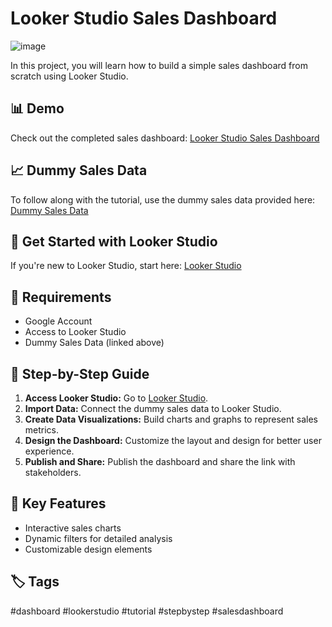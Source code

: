 # Looker Studio Sales Dashboard
![image](https://github.com/user-attachments/assets/53c7a80c-6052-4107-99d8-5518caf318c7)

In this project, you will learn how to build a simple sales dashboard from scratch using Looker Studio.

## 📊 Demo

Check out the completed sales dashboard: [Looker Studio Sales Dashboard](https://lookerstudio.google.com/s/gTxqpX0pFOs)

## 📈 Dummy Sales Data

To follow along with the tutorial, use the dummy sales data provided here: [Dummy Sales Data](https://docs.google.com/spreadsheets/d/1QJfZtrQpowc7Kj1uRZRGr9Rf98WcE-YmFn5VX4bXI8I/edit?gid=0#gid=0)

## 🚀 Get Started with Looker Studio

If you're new to Looker Studio, start here: [Looker Studio](https://lookerstudio.google.com/)

## 🔧 Requirements

- Google Account
- Access to Looker Studio
- Dummy Sales Data (linked above)

## 📖 Step-by-Step Guide

1. **Access Looker Studio:** Go to [Looker Studio](https://lookerstudio.google.com/).
2. **Import Data:** Connect the dummy sales data to Looker Studio.
3. **Create Data Visualizations:** Build charts and graphs to represent sales metrics.
4. **Design the Dashboard:** Customize the layout and design for better user experience.
5. **Publish and Share:** Publish the dashboard and share the link with stakeholders.

## 📌 Key Features

- Interactive sales charts
- Dynamic filters for detailed analysis
- Customizable design elements

## 🏷️ Tags

#dashboard #lookerstudio #tutorial #stepbystep #salesdashboard
